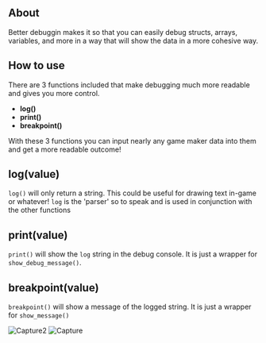 About
---

Better debuggin makes it so that you can easily debug structs, arrays, variables, and more in a way that will show the data in a more cohesive way. 

How to use
---

There are 3 functions included that make debugging much more readable and gives you more control. 
- **log()**
- **print()**
- **breakpoint()**

With these 3 functions you can input nearly any game maker data into them and get a more readable outcome!

log(value)
---

`log()` will only return a string. This could be useful for drawing text in-game or whatever! `log` is the 'parser' so to speak and is used in conjunction with the other functions

print(value)
---

`print()` will show the `log` string in the debug console. It is just a wrapper for `show_debug_message()`.

breakpoint(value)
---

`breakpoint()` will show a message of the logged string. It is just a wrapper for `show_message()`

![Capture2](https://user-images.githubusercontent.com/25496262/179073094-b7ce9f48-9d29-4a30-a66e-ee147c761d80.PNG)
![Capture](https://user-images.githubusercontent.com/25496262/179073091-0222b5cd-233f-4ebf-a598-1ce9ea3809cd.PNG)

